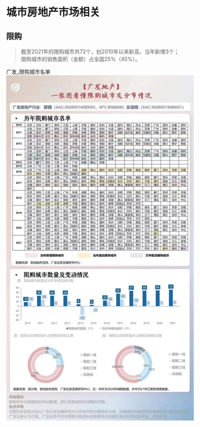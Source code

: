 # 城市房地产市场相关
## 限购  
> 截至2021年的限购城市共72个，创2010年以来新高，当年新增3个；  
> 限购城市的销售面积（金额）占全国25%（45%）。  

广发_限购城市名单  
![广发_限购城市名单](./media/广发_限购城市名单.jpg)


